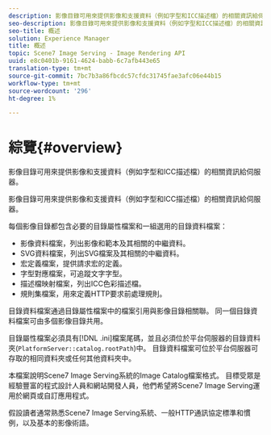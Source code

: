 ```yaml
---
description: 影像目錄可用來提供影像和支援資料（例如字型和ICC描述檔）的相關資訊給伺服器。
seo-description: 影像目錄可用來提供影像和支援資料（例如字型和ICC描述檔）的相關資訊給伺服器。
seo-title: 概述
solution: Experience Manager
title: 概述
topic: Scene7 Image Serving - Image Rendering API
uuid: e8c0401b-9161-4624-babb-6c7afb443e65
translation-type: tm+mt
source-git-commit: 7bc7b3a86fbcdc57cfdc31745fae3afc06e44b15
workflow-type: tm+mt
source-wordcount: '296'
ht-degree: 1%

---
```



# 綜覽{#overview}

影像目錄可用來提供影像和支援資料（例如字型和ICC描述檔）的相關資訊給伺服器。

影像目錄可用來提供影像和支援資料（例如字型和ICC描述檔）的相關資訊給伺服器。

每個影像目錄都包含必要的目錄屬性檔案和一組選用的目錄資料檔案：

* 影像資料檔案，列出影像和範本及其相關的中繼資料。
* SVG資料檔案，列出SVG檔案及其相關的中繼資料。
* 宏定義檔案，提供請求宏的定義。
* 字型對應檔案，可追蹤文字字型。
* 描述檔映射檔案，列出ICC色彩描述檔。
* 規則集檔案，用來定義HTTP要求前處理規則。

目錄資料檔案通過目錄屬性檔案中的檔案引用與影像目錄相關聯。 同一個目錄資料檔案可由多個影像目錄共用。

目錄屬性檔案必須具有[!DNL .ini]檔案尾碼，並且必須位於平台伺服器的目錄資料夾(`PlatformServer::catalog.rootPath`)中。 目錄資料檔案可位於平台伺服器可存取的相同資料夾或任何其他資料夾中。

本檔案說明Scene7 Image Serving系統的Image Catalog檔案格式。 目標受眾是經驗豐富的程式設計人員和網站開發人員，他們希望將Scene7 Image Serving運用於網頁或自訂應用程式。

假設讀者通常熟悉Scene7 Image Serving系統、一般HTTP通訊協定標準和慣例，以及基本的影像術語。
